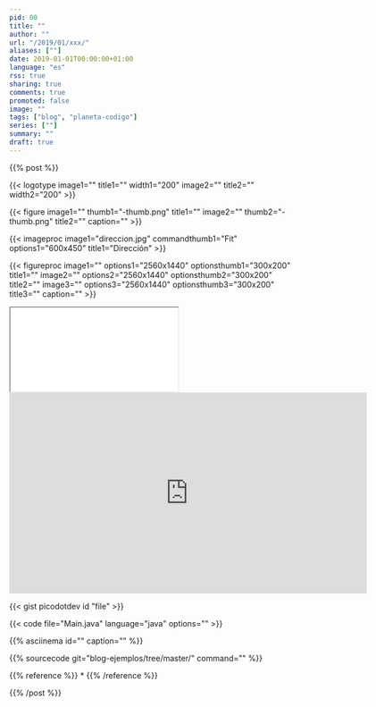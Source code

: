 ```yaml
---
pid: 00
title: ""
author: ""
url: "/2019/01/xxx/"
aliases: [""]
date: 2019-01-01T00:00:00+01:00
language: "es"
rss: true
sharing: true
comments: true
promoted: false
image: ""
tags: ["blog", "planeta-codigo"]
series: [""]
summary: ""
draft: true
---
```


{{% post %}}

{{< logotype image1="" title1="" width1="200" image2="" title2="" width2="200" >}}

{{< figure
    image1="" thumb1="-thumb.png" title1=""
    image2="" thumb2="-thumb.png" title2=""
    caption="" >}}

{{< imageproc
    image1="direccion.jpg" commandthumb1="Fit" options1="600x450" title1="Dirección" >}}

{{< figureproc
    image1="" options1="2560x1440" optionsthumb1="300x200" title1=""
    image2="" options2="2560x1440" optionsthumb2="300x200" title2=""
    image3="" options3="2560x1440" optionsthumb3="300x200" title3=""
    caption="" >}}

<div class="media-amazon">
    <iframe src="&internal=1"></iframe>
</div>

<div class="media media-video">
	<iframe width="640" height="360" src="https://www.youtube.com/embed/FTfAP29TjUk?rel=0" frameborder="0" allowfullscreen></iframe>
</div>

{{< gist picodotdev id "file" >}}

{{< code file="Main.java" language="java" options="" >}}

{{% asciinema id="" caption="" %}}

{{% sourcecode git="blog-ejemplos/tree/master/" command="" %}}

{{% reference %}}
*
{{% /reference %}}

{{% /post %}}
